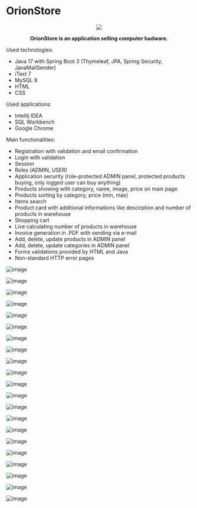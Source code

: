 # OrionStore
<p align="center">
<img src="https://user-images.githubusercontent.com/95986791/229646678-b1305173-ff34-4af3-b505-fb672b74b577.png">
</p>

<b><p align="center">OrionStore is an application selling computer hadware.</p></b>

Used technologies:

  - Java 17 with Spring Boot 3 (Thymeleaf, JPA, Spring Security, JavaMailSender)
  - iText 7
  - MySQL 8
  - HTML
  - CSS
  
Used applications:

  - IntellIj IDEA
  - SQL Workbench
  - Google Chrome
  
Main functionalities:
  
  - Registration with validation and email confirmation
  - Login with validation 
  - Session
  - Roles (ADMIN, USER)
  - Application security (role-protected ADMIN panel, protected products buying, only logged user can buy anything)
  - Products showing with category, name, image, price on main page
  - Products sorting by category, price (min, max)
  - Items search 
  - Product card with additional informations like descirption and number of products in warehouse
  - Shopping cart 
  - Live calculating number of products in warehouse  
  - Invoice generation in .PDF with sending via e-mail
  - Add, delete, update products in ADMIN panel
  - Add, delete, update categories in ADMIN panel
  - Forms validations provided by HTML and Java 
  - Non-standard HTTP error pages 
  
  
  
![image](https://user-images.githubusercontent.com/95986791/229649033-cbc7dd0a-3f1b-476f-9093-fb0078c6cd59.png)

![image](https://user-images.githubusercontent.com/95986791/229653113-930480c3-c749-4174-849c-545fd479c5bc.png)

![image](https://user-images.githubusercontent.com/95986791/229649063-349bc116-6829-4acb-ad76-5ced8e804592.png)

![image](https://user-images.githubusercontent.com/95986791/229652818-17add46e-f978-4311-938a-e24f0fab9cb7.png)

![image](https://user-images.githubusercontent.com/95986791/229649136-d4afd035-a13d-4147-844a-d07fef3b96a9.png)

![image](https://user-images.githubusercontent.com/95986791/229649163-6f6e58a8-e3ff-404e-b358-656d7c4a1074.png)

![image](https://user-images.githubusercontent.com/95986791/229649431-7cbe13e1-cec3-4b2f-acf8-3a7c04bc9e8d.png)

![image](https://user-images.githubusercontent.com/95986791/229649207-03aa8c8a-d3b1-46ab-a17d-8d14185ac6f1.png)

![image](https://user-images.githubusercontent.com/95986791/229649296-43a84c74-49d0-4c03-9733-9e7a820bc778.png)

![image](https://user-images.githubusercontent.com/95986791/229649327-8dffc7a1-0a24-4d65-9bc9-86928a509fcf.png)

![image](https://user-images.githubusercontent.com/95986791/229649461-c8f77e9a-adda-4b2a-9e65-273b641e6c06.png)

![image](https://user-images.githubusercontent.com/95986791/229649595-17cd2346-06b0-4486-a627-f697964ee4c3.png)

![image](https://user-images.githubusercontent.com/95986791/229652699-abd07852-eea7-4e8d-84bb-f58f4d3c1b5f.png)

![image](https://user-images.githubusercontent.com/95986791/229649706-97535447-dcfd-404d-8d82-b7c048e66471.png)

![image](https://user-images.githubusercontent.com/95986791/229649791-51ad93be-a5e8-41ea-a8d2-9a8981945c2e.png)

![image](https://user-images.githubusercontent.com/95986791/229651121-8f437a46-9a09-40f2-8ae9-b527c4db0aef.png)

![image](https://user-images.githubusercontent.com/95986791/229651191-99cdeefb-4832-415d-84e5-2d2cb9428f98.png)

![image](https://user-images.githubusercontent.com/95986791/229651284-da21e873-0599-43f5-8302-0b4c875b22c9.png)

![image](https://user-images.githubusercontent.com/95986791/229651315-6ae329c0-2f3b-485a-9704-2a83a2f04cc8.png)

![image](https://user-images.githubusercontent.com/95986791/229651371-876cbba4-c08b-42c5-85c6-3be160e88221.png)

![image](https://user-images.githubusercontent.com/95986791/229651402-7ab31391-e76a-46eb-adf1-61f12b4dd0dd.png)





  
  
  
  
  
  
